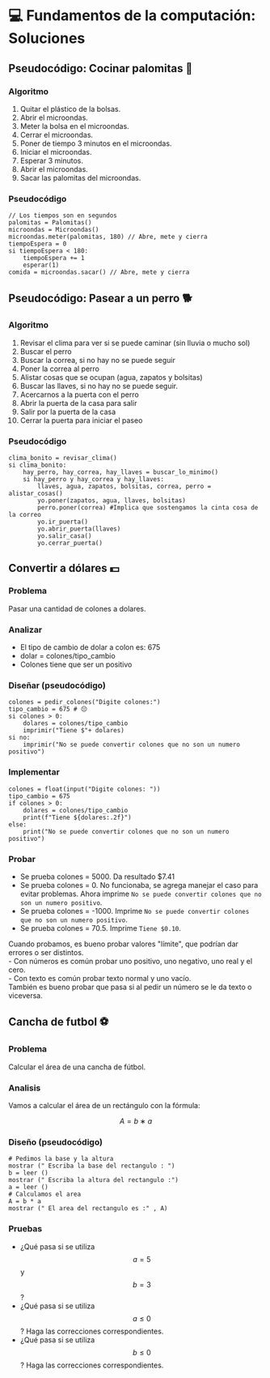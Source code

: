 # 💻 Fundamentos de la computación: Soluciones

## Pseudocódigo: Cocinar palomitas 🍿

### Algoritmo

1. Quitar el plástico de la bolsas.
2. Abrir el microondas.
3. Meter la bolsa en el microondas.
4. Cerrar el microondas.
5. Poner de tiempo 3 minutos en el microondas.
6. Iniciar el microondas.
7. Esperar 3 minutos.
8. Abrir el microondas.
9. Sacar las palomitas del microondas.

### Pseudocódigo

```{bash}
// Los tiempos son en segundos
palomitas = Palomitas()
microondas = Microondas()
microondas.meter(palomitas, 180) // Abre, mete y cierra
tiempoEspera = 0
si tiempoEspera < 180:
    tiempoEspera += 1
    esperar(1)
comida = microondas.sacar() // Abre, mete y cierra
```

## Pseudocódigo: Pasear a un perro 🐕

### Algoritmo

1. Revisar el clima para ver si se puede caminar (sin lluvia o mucho sol)
2. Buscar el perro
3. Buscar la correa, si no hay no se puede seguir
4. Poner la correa al perro
5. Alistar cosas que se ocupan (agua, zapatos y bolsitas)
6. Buscar las llaves, si no hay no se puede seguir.
7. Acercarnos a la puerta con el perro
8. Abrir la puerta de la casa para salir
9. Salir por la puerta de la casa
10. Cerrar la puerta para iniciar el paseo

### Pseudocódigo

```{bash}
clima_bonito = revisar_clima()
si clima_bonito:
    hay_perro, hay_correa, hay_llaves = buscar_lo_minimo()
    si hay_perro y hay_correa y hay_llaves:
        llaves, agua, zapatos, bolsitas, correa, perro = alistar_cosas()
        yo.poner(zapatos, agua, llaves, bolsitas)
        perro.poner(correa) #Implica que sostengamos la cinta cosa de la correo
        yo.ir_puerta()
        yo.abrir_puerta(llaves)
        yo.salir_casa()
        yo.cerrar_puerta()
```

## Convertir a dólares 💵

### Problema

Pasar una cantidad de colones a dolares.

### Analizar

- El tipo de cambio de dolar a colon es: 675
- dolar = colones/tipo_cambio
- Colones tiene que ser un positivo

### Diseñar (pseudocódigo)

```{bash}
colones = pedir_colones("Digite colones:")
tipo_cambio = 675 # 😔
si colones > 0:
    dolares = colones/tipo_cambio
    imprimir("Tiene $"+ dolares)
si no:
    imprimir("No se puede convertir colones que no son un numero positivo")
```

### Implementar

```{python}
colones = float(input("Digite colones: "))
tipo_cambio = 675
if colones > 0:
    dolares = colones/tipo_cambio
    print(f"Tiene ${dolares:.2f}")
else:
    print("No se puede convertir colones que no son un numero positivo")
```

### Probar

- Se prueba colones = 5000. Da resultado $7.41
- Se prueba colones = 0. No funcionaba, se agrega  manejar el caso para evitar problemas. Ahora imprime `No se puede convertir colones que no son un numero positivo`.
- Se prueba colones = -1000. Imprime `No se puede convertir colones que no son un numero positivo`.
- Se prueba colones = 70.5. Imprime `Tiene $0.10`.

<div class="alert alert-danger" role="alert">
  <i class="fa fa fa-exclamation-triangle fa-inverse fa-lg"></i> 
  Cuando probamos, es bueno probar valores "límite", que podrían dar errores o ser distintos. <br/>
  - Con números es común probar uno positivo, uno negativo, uno real y el cero.<br/>
  - Con texto es común probar texto normal y uno vacío.<br/>
  También es bueno probar que pasa si al pedir un número se le da texto o viceversa.
</div>

## Cancha de futbol ⚽

### Problema

Calcular el área de una cancha de fútbol.

### Analisis

Vamos a calcular el área de un rectángulo con la fórmula:

$$A = b ∗ a$$

### Diseño (pseudocódigo)

```{bash}
# Pedimos la base y la altura
mostrar (" Escriba la base del rectangulo : ")
b = leer ()
mostrar (" Escriba la altura del rectangulo :")
a = leer ()
# Calculamos el area
A = b * a
mostrar (" El area del rectangulo es :" , A)
```

### Pruebas

- ¿Qué pasa si se utiliza $$a=5$$ y $$b=3$$?
- ¿Qué pasa si se utiliza $$a\le 0$$? Haga las correcciones correspondientes.
- ¿Qué pasa si se utiliza $$b\le 0$$? Haga las correcciones correspondientes.